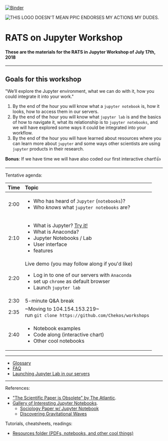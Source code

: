 [![Binder](https://mybinder.org/badge.svg)](https://mybinder.org/v2/gh/Chekos/workshops/master?urlpath=lab?filepath=RATS)

![THIS LOGO DOESN'T MEAN PPIC ENDORSES MY ACTIONS MY DUDES.](http://www.ppic.org/wp-content/uploads/ppiclogo.svg)

# RATS on Jupyter Workshop


#### These are the materials for the RATS in Jupyter Workshop of July 17th, 2018
***
## Goals for this workshop
"We’ll explore the Jupyter environment, what we can do with it, how you could integrate it into your work."
1. By the end of the hour you will know what a `jupyter notebook` is, how it looks, how to access them in our servers.
2. By the end of the hour you will know what `jupyter lab` is and the basics of how to navigate it, what its relationship is to `jupyter notebooks`, and we will have explored some ways it could be integrated into your workflow.
3. By the end of the hour you will have learned about resources where you can learn more about `jupyter` and some ways other scientists are using `jupyter` products in their research.

**Bonus**: If we have time we will have also coded our first interactive chart!:+1:
***

Tentative agenda:

| Time | Topic |
|:----:|:-----|
| 2:00 | <ul> <li> Who has heard of `Jupyter` (`notebooks`)? <li> Who *knows* what `jupyter notebooks` are? </ul>|
| 2:10 | <ul> <li> What is Jupyter? [Try it!](jupyter.org/try)</li><li> What is Anaconda? </li><li> Jupyter Notebooks / Lab <li> User interface <li> features </u1> |
| 2:20 | Live demo (you may follow along if you'd like) <ul> <li> Log in to one of our servers with `Anaconda` <li> set up `chrome` as default browser <li> Launch `jupyter lab` </ul> |
| 2:30 | 5-minute Q&A break |
| 2:35 | ~Moving to 104.154.153.219~ <br> run `git clone https://github.com/Chekos/workshops`|
| 2:40 | <ul> <li> Notebook examples <li> Code along (interactive chart) <li> Other cool notebooks |

***
* [Glossary](glossary.ipynb)
* [FAQ](FAQ.ipynb)
* [Launching Jupyter Lab in our servers](step-by-step.ipynb)
***
References:
- ["The Scientific Paper is Obsolete" by The Atlantic](https://theatlantic.com/science/archive/2018/04/the-scientific-paper-is-obsolete/556676/). 
- [Gallery of Interesting Jupyter Notebooks](https://github.com/jupyter/jupyter/wiki/A-gallery-of-interesting-Jupyter-Notebooks).
  - [Sociology Paper w/ Jupyter Notebook](https://osf.io/preprints/socarxiv/szxdm?file=5a8b336760511e000ddc4e7a)
  - [Discovering Gravitational Waves](http://beta.mybinder.org/repo/losc-tutorial/LOSC_Event_tutorial)

Tutorials, cheatsheets, readings:
  - [Resources folder (PDFs, notebooks, and other cool things)](Resources/)
